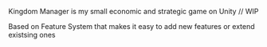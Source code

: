 Kingdom Manager is my small economic and strategic game on Unity // WIP

Based on Feature System that makes it easy to add new features or extend existsing ones